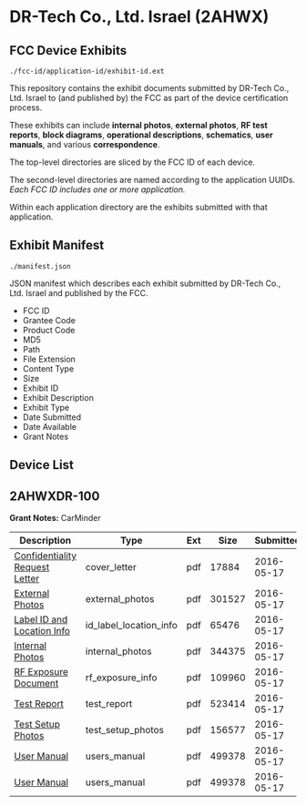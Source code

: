 # DR-Tech Co., Ltd. Israel (2AHWX)
## FCC Device Exhibits

```
./fcc-id/application-id/exhibit-id.ext
```

This repository contains the exhibit documents submitted by DR-Tech Co., Ltd. Israel to (and published by) the FCC as part of the device certification process.

These exhibits can include **internal photos**, **external photos**, **RF test reports**, **block diagrams**, **operational descriptions**, **schematics**, **user manuals**, and various **correspondence**.

The top-level directories are sliced by the FCC ID of each device.

The second-level directories are named according to the application UUIDs. *Each FCC ID includes one or more application.*

Within each application directory are the exhibits submitted with that application. 

## Exhibit Manifest

```
./manifest.json
```

JSON manifest which describes each exhibit submitted by DR-Tech Co., Ltd. Israel and published by the FCC.

- FCC ID
- Grantee Code
- Product Code
- MD5
- Path
- File Extension
- Content Type
- Size
- Exhibit ID
- Exhibit Description
- Exhibit Type
- Date Submitted
- Date Available
- Grant Notes

## Device List
## 2AHWXDR-100
**Grant Notes:** CarMinder

| Description | Type | Ext | Size | Submitted | Available |
| ----------- | ---- | --- | ---- | --------- | --------- |
| [Confidentiality Request Letter](2AHWXDR-100/0b174ef90f910f0f1162df818e02d3ee/2993925.pdf) | cover_letter | pdf | 17884 | 2016-05-17 | 2016-05-17 |
| [External Photos](2AHWXDR-100/0b174ef90f910f0f1162df818e02d3ee/2993932.pdf) | external_photos | pdf | 301527 | 2016-05-17 | 2016-05-17 |
| [Label ID and Location Info](2AHWXDR-100/0b174ef90f910f0f1162df818e02d3ee/2993930.pdf) | id_label_location_info | pdf | 65476 | 2016-05-17 | 2016-05-17 |
| [Internal Photos](2AHWXDR-100/0b174ef90f910f0f1162df818e02d3ee/2993928.pdf) | internal_photos | pdf | 344375 | 2016-05-17 | 2016-05-17 |
| [RF Exposure Document](2AHWXDR-100/0b174ef90f910f0f1162df818e02d3ee/2993929.pdf) | rf_exposure_info | pdf | 109960 | 2016-05-17 | 2016-05-17 |
| [Test Report](2AHWXDR-100/0b174ef90f910f0f1162df818e02d3ee/2993926.pdf) | test_report | pdf | 523414 | 2016-05-17 | 2016-05-17 |
| [Test Setup Photos](2AHWXDR-100/0b174ef90f910f0f1162df818e02d3ee/2993933.pdf) | test_setup_photos | pdf | 156577 | 2016-05-17 | 2016-05-17 |
| [User Manual](2AHWXDR-100/0b174ef90f910f0f1162df818e02d3ee/2993931.pdf) | users_manual | pdf | 499378 | 2016-05-17 | 2016-05-17 |
| [User Manual](2AHWXDR-100/0b174ef90f910f0f1162df818e02d3ee/2993931.pdf) | users_manual | pdf | 499378 | 2016-05-17 | 2016-05-17 |
